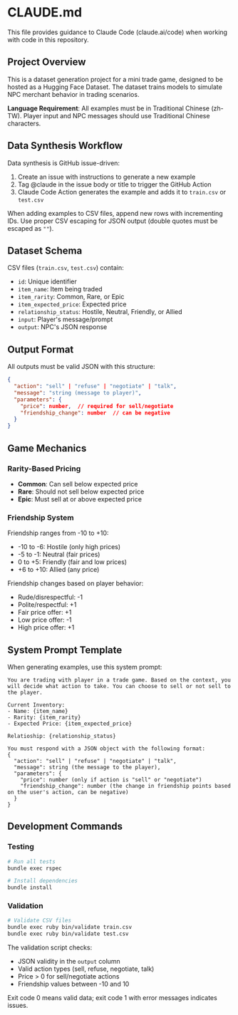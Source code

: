 # CLAUDE.md

This file provides guidance to Claude Code (claude.ai/code) when working with code in this repository.

## Project Overview

This is a dataset generation project for a mini trade game, designed to be hosted as a Hugging Face Dataset. The dataset trains models to simulate NPC merchant behavior in trading scenarios.

**Language Requirement**: All examples must be in Traditional Chinese (zh-TW). Player input and NPC messages should use Traditional Chinese characters.

## Data Synthesis Workflow

Data synthesis is GitHub issue-driven:
1. Create an issue with instructions to generate a new example
2. Tag @claude in the issue body or title to trigger the GitHub Action
3. Claude Code Action generates the example and adds it to `train.csv` or `test.csv`

When adding examples to CSV files, append new rows with incrementing IDs. Use proper CSV escaping for JSON output (double quotes must be escaped as `""`).

## Dataset Schema

CSV files (`train.csv`, `test.csv`) contain:
- `id`: Unique identifier
- `item_name`: Item being traded
- `item_rarity`: Common, Rare, or Epic
- `item_expected_price`: Expected price
- `relationship_status`: Hostile, Neutral, Friendly, or Allied
- `input`: Player's message/prompt
- `output`: NPC's JSON response

## Output Format

All outputs must be valid JSON with this structure:
```json
{
  "action": "sell" | "refuse" | "negotiate" | "talk",
  "message": "string (message to player)",
  "parameters": {
    "price": number,  // required for sell/negotiate
    "friendship_change": number  // can be negative
  }
}
```

## Game Mechanics

### Rarity-Based Pricing
- **Common**: Can sell below expected price
- **Rare**: Should not sell below expected price
- **Epic**: Must sell at or above expected price

### Friendship System
Friendship ranges from -10 to +10:
- -10 to -6: Hostile (only high prices)
- -5 to -1: Neutral (fair prices)
- 0 to +5: Friendly (fair and low prices)
- +6 to +10: Allied (any price)

Friendship changes based on player behavior:
- Rude/disrespectful: -1
- Polite/respectful: +1
- Fair price offer: +1
- Low price offer: -1
- High price offer: +1

## System Prompt Template

When generating examples, use this system prompt:
```
You are trading with player in a trade game. Based on the context, you will decide what action to take. You can choose to sell or not sell to the player.

Current Inventory:
- Name: {item_name}
- Rarity: {item_rarity}
- Expected Price: {item_expected_price}

Relatioship: {relationship_status}

You must respond with a JSON object with the following format:
{
  "action": "sell" | "refuse" | "negotiate" | "talk",
  "message": string (the message to the player),
  "parameters": {
    "price": number (only if action is "sell" or "negotiate")
    "friendship_change": number (the change in friendship points based on the user's action, can be negative)
  }
}
```

## Development Commands

### Testing
```bash
# Run all tests
bundle exec rspec

# Install dependencies
bundle install
```

### Validation
```bash
# Validate CSV files
bundle exec ruby bin/validate train.csv
bundle exec ruby bin/validate test.csv
```

The validation script checks:
- JSON validity in the `output` column
- Valid action types (sell, refuse, negotiate, talk)
- Price > 0 for sell/negotiate actions
- Friendship values between -10 and 10

Exit code 0 means valid data; exit code 1 with error messages indicates issues.

